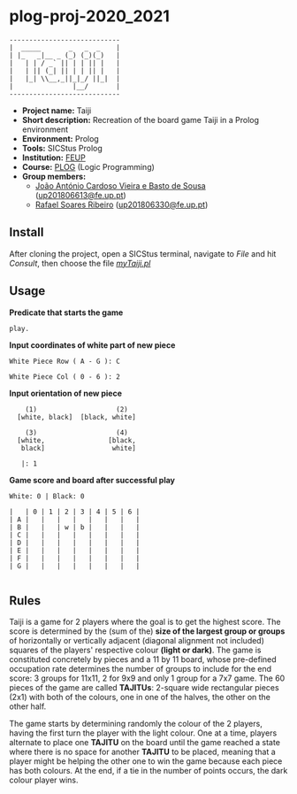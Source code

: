 # plog-proj-2020_2021

```
----------------------------
|  _____       _   _  _    |
| |_   _|__ _ (_) (_)(_)   |
|   | | / _` || | | || |   |
|   | || (_| || | | || |   |
|   |_| \\__,_||_|_/ ||_|  |
|               |__/       |
----------------------------
```

- **Project name:** Taiji
- **Short description:** Recreation of the board game Taiji in a Prolog environment
- **Environment:** Prolog
- **Tools:** SICStus Prolog
- **Institution:** [FEUP](https://sigarra.up.pt/feup/en/web_page.Inicial)
- **Course:** [PLOG](https://sigarra.up.pt/feup/en/ucurr_geral.ficha_uc_view?pv_ocorrencia_id=459482) (Logic Programming)
- **Group members:**
    - [João António Cardoso Vieira e Basto de Sousa](https://github.com/JoaoASousa) ([up201806613@fe.up.pt](up201806613@fe.up.pt))
    - [Rafael Soares Ribeiro](https://github.com/up201806330) ([up201806330@fe.up.pt](mailto:up201806330@fe.up.pt))

## Install

After cloning the project, open a SICStus terminal, navigate to *File* and hit *Consult*, then choose the file [*myTaiji.pl*](./src/myTaiji.pl) 

## Usage

**Predicate that starts the game**
```
play.
```
**Input coordinates of white part of new piece**
```
White Piece Row ( A - G ): C

White Piece Col ( 0 - 6 ): 2 
```

**Input orientation of new piece**
```
    (1)                    (2)      
  [white, black]  [black, white]    
  
    (3)                    (4)      
  [white,                [black,    
   black]                 white]    

   |: 1
```
**Game score and board after successful play**
```
White: 0 | Black: 0

|   | 0 | 1 | 2 | 3 | 4 | 5 | 6 | 
| A |   |   |   |   |   |   |   | 
| B |   |   | w | b |   |   |   | 
| C |   |   |   |   |   |   |   | 
| D |   |   |   |   |   |   |   | 
| E |   |   |   |   |   |   |   | 
| F |   |   |   |   |   |   |   | 
| G |   |   |   |   |   |   |   | 
 
```

## Rules

Taiji is a game for 2 players where the goal is to get the highest score. 
The score is determined by the (sum of the) **size of the largest group or groups** of horizontally or vertically adjacent (diagonal alignment not included) squares of the players' respective colour **(light or dark)**.
The game is constituted concretely by pieces and a 11 by 11 board, whose pre-defined occupation rate determines the number of groups to include for the end score: 3 groups for 11x11, 2 for 9x9 and only 1 group for a 7x7 game.
The 60 pieces of the game are called **TAJITUs**: 2-square wide rectangular pieces (2x1) with both of the colours, one in one of the halves, the other on the other half.

The game starts by determining randomly the colour of the 2 players, having the first turn the player with the light colour. One at a time, players alternate to place one **TAJITU** on the board until the game reached a state where there is no space for another **TAJITU** to be placed, meaning that a player might be helping the other one to win the game because each piece has both colours.
At the end, if a tie in the number of points occurs, the dark colour player wins.
